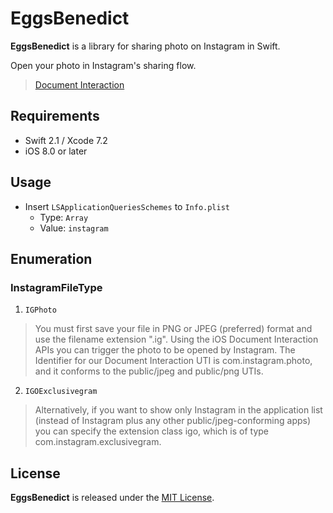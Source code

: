 # EggsBenedict

__EggsBenedict__ is a library for sharing photo on Instagram in Swift.

Open your photo in Instagram's sharing flow.
> [Document Interaction](https://www.instagram.com/developer/mobile-sharing/iphone-hooks/#document-interaction)

## Requirements

- Swift 2.1 / Xcode 7.2
- iOS 8.0 or later

## Usage

- Insert `LSApplicationQueriesSchemes` to `Info.plist`
  - Type: `Array`
  - Value: `instagram`
  
## Enumeration

### InstagramFileType

1. `IGPhoto`
> You must first save your file in PNG or JPEG (preferred) format and use the filename extension ".ig". Using the iOS Document Interaction APIs you can trigger the photo to be opened by Instagram. The Identifier for our Document Interaction UTI is com.instagram.photo, and it conforms to the public/jpeg and public/png UTIs.

2. `IGOExclusivegram`
> Alternatively, if you want to show only Instagram in the application list (instead of Instagram plus any other public/jpeg-conforming apps) you can specify the extension class igo, which is of type com.instagram.exclusivegram.

## License

__EggsBenedict__ is released under the [MIT License](LICENSE).

